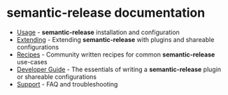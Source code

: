 # semantic-release documentation

- [Usage](usage/README.md) - **semantic-release** installation and configuration
- [Extending](extending/README.md) - Extending **semantic-release** with plugins and shareable configurations
- [Recipes](recipes/release-workflow/README.md) - Community written recipes for common **semantic-release** use-cases
- [Developer Guide](developer-guide/README.md) - The essentials of writing a **semantic-release** plugin or shareable configurations
- [Support](support/README.md) - FAQ and troubleshooting
